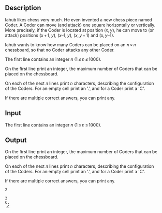 ## Description

<div><p>Iahub likes chess very much. He even invented a new chess piece named Coder. A Coder can move (and attack) one square horizontally or vertically. More precisely, if the Coder is located at position <span class="tex-span">(<i>x</i>, <i>y</i>)</span>, he can move to (or attack) positions <span class="tex-span">(<i>x</i> + 1, <i>y</i>)</span>, <span class="tex-span">(<i>x</i>–1, <i>y</i>)</span>, <span class="tex-span">(<i>x</i>, <i>y</i> + 1)</span> and <span class="tex-span">(<i>x</i>, <i>y</i>–1)</span>.</p><p>Iahub wants to know how many Coders can be placed on an <span class="tex-span"><i>n</i> × <i>n</i></span> chessboard, so that no Coder attacks any other Coder.</p></div><div class="input-specification"><p>The first line contains an integer <span class="tex-span"><i>n</i></span> <span class="tex-span">(1 ≤ <i>n</i> ≤ 1000)</span>.</p></div><div class="output-specification"><p>On the first line print an integer, the maximum number of Coders that can be placed on the chessboard.</p><p>On each of the next <span class="tex-span"><i>n</i></span> lines print <span class="tex-span"><i>n</i></span> characters, describing the configuration of the Coders. For an empty cell print an '<span class="tex-font-style-tt">.</span>', and for a Coder print a '<span class="tex-font-style-tt">C</span>'.</p><p>If there are multiple correct answers, you can print any.</p></div>

## Input

<p>The first line contains an integer <span class="tex-span"><i>n</i></span> <span class="tex-span">(1 ≤ <i>n</i> ≤ 1000)</span>.</p>

## Output

<p>On the first line print an integer, the maximum number of Coders that can be placed on the chessboard.</p><p>On each of the next <span class="tex-span"><i>n</i></span> lines print <span class="tex-span"><i>n</i></span> characters, describing the configuration of the Coders. For an empty cell print an '<span class="tex-font-style-tt">.</span>', and for a Coder print a '<span class="tex-font-style-tt">C</span>'.</p><p>If there are multiple correct answers, you can print any.</p>





```input1
2

```




```output1
2
C.
.C

```


